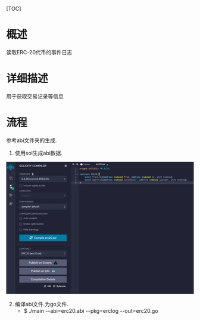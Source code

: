 [TOC]

# 概述

读取ERC-20代币的事件日志

# 详细描述

用于获取交易记录等信息

# 流程

参考abi文件夹的生成.

1. 使用sol生成abi数据.

![编译为JSON ABI](./img/abi.png)

2. 编译abi文件.为go文件.
    - $ ./main --abi=erc20.abi --pkg=erclog --out=erc20.go